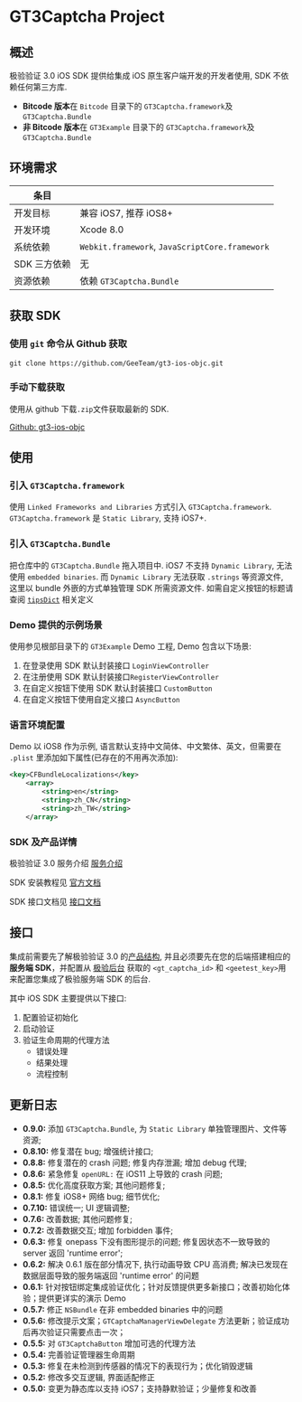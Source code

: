 # GT3Captcha Project

## 概述

极验验证 3.0 iOS SDK 提供给集成 iOS 原生客户端开发的开发者使用, SDK 不依赖任何第三方库.

* **Bitcode 版本**在 `Bitcode` 目录下的 `GT3Captcha.framework`及`GT3Captcha.Bundle`
* **非 Bitcode 版本**在 `GT3Example` 目录下的 `GT3Captcha.framework`及`GT3Captcha.Bundle`

## 环境需求

条目	|			|
------	|---------|
开发目标|兼容 iOS7, 推荐 iOS8+|
开发环境|Xcode 8.0|
系统依赖|`Webkit.framework`, `JavaScriptCore.framework`|
SDK 三方依赖|无		|
资源依赖 |依赖 `GT3Captcha.Bundle` |

## 获取 SDK

### 使用 `git` 命令从 Github 获取

```
git clone https://github.com/GeeTeam/gt3-ios-objc.git
```

### 手动下载获取
使用从 github 下载`.zip`文件获取最新的 SDK.

[Github: gt3-ios-objc](https://github.com/GeeTeam/gt3-ios-SDK)

## 使用

### 引入 `GT3Captcha.framework`

使用 `Linked Frameworks and Libraries` 方式引入  `GT3Captcha.framework`. `GT3Captcha.framework` 是 `Static Library`, 支持 iOS7+.

### 引入 `GT3Captcha.Bundle`

 把仓库中的 `GT3Captcha.Bundle` 拖入项目中. iOS7 不支持 `Dynamic Library`, 无法使用 `embedded binaries`. 而 `Dynamic Library` 无法获取 `.strings` 等资源文件, 这里以 bundle 外嵌的方式单独管理 SDK 所需资源文件. 如需自定义按钮的标题请查阅 [`tipsDict`](https://github.com/GeeTeam/gt3-ios-SDK/blob/develop/gt3-ios-dev-doc.md#tipsdict) 相关定义

### Demo 提供的示例场景
使用参见根部目录下的 `GT3Example` Demo 工程, Demo 包含以下场景:

1. 在登录使用 SDK 默认封装接口 `LoginViewController`
2. 在注册使用 SDK 默认封装接口`RegisterViewController`
3. 在自定义按钮下使用 SDK 默认封装接口 `CustomButton`
4. 在自定义按钮下使用自定义接口 `AsyncButton`

### 语言环境配置
Demo 以 iOS8 作为示例, 语言默认支持中文简体、中文繁体、英文，但需要在 `.plist` 里添加如下属性(已存在的不用再次添加):

```xml
<key>CFBundleLocalizations</key>
	<array>
		<string>en</string>
		<string>zh_CN</string>
		<string>zh_TW</string>
	</array>
```

### SDK 及产品详情
极验验证 3.0 服务介绍 [服务介绍](http://docs.geetest.com/install/overview/)

SDK 安装教程见 [官方文档](http://docs.geetest.com/install/client/ios/)

SDK 接口文档见 [接口文档](https://github.com/GeeTeam/gt3-ios-SDK/blob/develop/gt3-ios-dev-doc.md)

## 接口

集成前需要先了解极验验证 3.0 的[产品结构](http://docs.geetest.com/install/overview/#产品结构), 并且必须要先在您的后端搭建相应的**服务端 SDK**，并配置从 [极验后台](https://account.geetest.com/login) 获取的 `<gt_captcha_id>` 和 `<geetest_key>`用来配置您集成了极验服务端 SDK 的后台.

其中 iOS SDK 主要提供以下接口:

1. 配置验证初始化
2. 启动验证
3. 验证生命周期的代理方法
	* 错误处理
	* 结果处理
	* 流程控制 

## 更新日志

* **0.9.0:**  添加 `GT3Captcha.Bundle`, 为 `Static Library` 单独管理图片、文件等资源; 
* **0.8.10:**  修复潜在 bug; 增强统计接口;
* **0.8.8:**  修复潜在的 crash 问题; 修复内存泄漏; 增加 debug 代理;
* **0.8.6:**  紧急修复 `openURL:` 在 iOS11 上导致的 crash 问题;
* **0.8.5:**  优化高度获取方案; 其他问题修复;
* **0.8.1:**  修复 iOS8+ 网络 bug; 细节优化;
* **0.7.10:**  错误统一; UI 逻辑调整;
* **0.7.6:**  改善数据; 其他问题修复;
* **0.7.2:**  改善数据交互; 增加 forbidden 事件;
* **0.6.3:**  修复 onepass 下没有图形提示的问题; 修复因状态不一致导致的 server 返回 'runtime error';
* **0.6.2:**  解决 0.6.1 版在部分情况下, 执行动画导致 CPU 高消费; 解决已发现在数据层面导致的服务端返回 'runtime error' 的问题
* **0.6.1:**  针对按钮绑定集成验证优化；针对反馈提供更多新接口；改善初始化体验；提供更详实的演示 Demo 
* **0.5.7:**  修正 `NSBundle` 在非 embedded binaries 中的问题
* **0.5.6:**  修改提示文案；`GTCaptchaManagerViewDelegate` 方法更新；验证成功后再次验证只需要点击一次；
* **0.5.5:**  对 `GT3CaptchaButton` 增加可选的代理方法
* **0.5.4:**  完善验证管理器生命周期
* **0.5.3:**  修复在未检测到传感器的情况下的表现行为；优化销毁逻辑
* **0.5.2:**  修改多交互逻辑, 界面适配修正
* **0.5.0:**  变更为静态库以支持 iOS7；支持静默验证；少量修复和改善 
